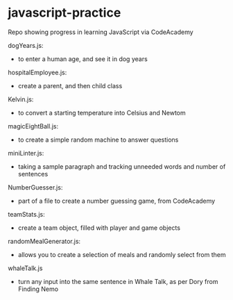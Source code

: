 # javascript-practice
Repo showing progress in learning JavaScript via CodeAcademy

dogYears.js:
- to enter a human age, and see it in dog years

hospitalEmployee.js:
- create a parent, and then child class

Kelvin.js:
- to convert a starting temperature into Celsius and Newtom

magicEightBall.js:
- to create a simple random machine to answer questions

miniLinter.js:
- taking a sample paragraph and tracking unneeded words and number of sentences

NumberGuesser.js:
- part of a file to create a number guessing game, from CodeAcademy

teamStats.js:
- create a team object, filled with player and game objects

randomMealGenerator.js:
- allows you to create a selection of meals and randomly select from them

whaleTalk.js
- turn any input into the same sentence in Whale Talk, as per Dory from Finding Nemo
